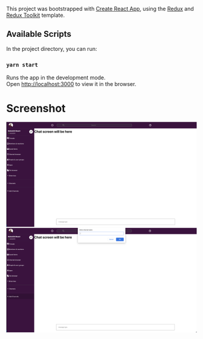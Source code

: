 This project was bootstrapped with [Create React App](https://github.com/facebook/create-react-app), using the [Redux](https://redux.js.org/) and [Redux Toolkit](https://redux-toolkit.js.org/) template.

## Available Scripts

In the project directory, you can run:

### `yarn start`

Runs the app in the development mode.<br />
Open [http://localhost:3000](http://localhost:3000) to view it in the browser.

<h1> Screenshot </h1>

<img src="https://github.com/muhal24/slack-clone/blob/main/screenshot/1.png" width="auto" height="auto">

<img src="https://github.com/muhal24/slack-clone/blob/main/screenshot/2.png" width="auto" height="auto">


